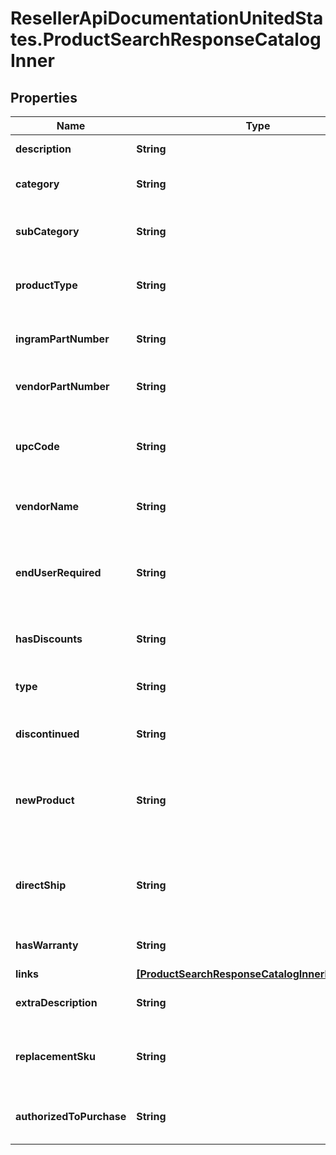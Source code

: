 # ResellerApiDocumentationUnitedStates.ProductSearchResponseCatalogInner

## Properties

Name | Type | Description | Notes
------------ | ------------- | ------------- | -------------
**description** | **String** | The description of the product. | [optional] 
**category** | **String** | The category of the product. Example: Displays. | [optional] 
**subCategory** | **String** | The sub category for the product. Example: ComputernMonitors. | [optional] 
**productType** | **String** | The product type of the product. Example: LCD Monitors. | [optional] 
**ingramPartNumber** | **String** | The Unique IngramMicro part number for the product. | [optional] 
**vendorPartNumber** | **String** | The vendor part number for the product. | [optional] 
**upcCode** | **String** | The UPC code for the product. Consists of 12 numeric digits that are uniquly assigned to each trade item. | [optional] 
**vendorName** | **String** | The name of the vendor/manufacturer of the product. | [optional] 
**endUserRequired** | **String** | Indicates whether the contact information for the end user/customer is required, which determines pricing and discounts. | [optional] 
**hasDiscounts** | **String** | Specifies if there are discounts available for the product. | [optional] 
**type** | **String** | The SKU type of product. One of Physical, Digital, or Any. | [optional] 
**discontinued** | **String** | Indicates if the product has been discontinued. | [optional] 
**newProduct** | **String** | Indicates if the product is new. For digital products, newer than 10 days. For physical products, newer than 150 days. | [optional] 
**directShip** | **String** | Indicates if the product will be shipped directly to the reseller or end user from the vendor/manufacturer. | [optional] 
**hasWarranty** | **String** | Indicates if the product has a warranty. | [optional] 
**links** | [**[ProductSearchResponseCatalogInnerLinksInner]**](ProductSearchResponseCatalogInnerLinksInner.md) |  | [optional] 
**extraDescription** | **String** | The extended description of the product. | [optional] 
**replacementSku** | **String** | Identifies a SKU that is a comparable subsititution of the current SKU if available. | [optional] 
**authorizedToPurchase** | **String** | It is true when it exists in matched queries field of ealstic search API. | [optional] 


